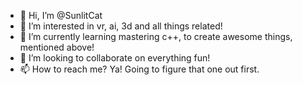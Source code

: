 - 👋 Hi, I’m @SunlitCat
- 👀 I’m interested in vr, ai, 3d and all things related!
- 🌱 I’m currently learning mastering c++, to create awesome things, mentioned above!
- 💞️ I’m looking to collaborate on everything fun!
- 📫 How to reach me? Ya! Going to figure that one out first.

<!---
SunlitCat/SunlitCat is a ✨ special ✨ repository because its `README.md` (this file) appears on your GitHub profile.
You can click the Preview link to take a look at your changes.
--->
